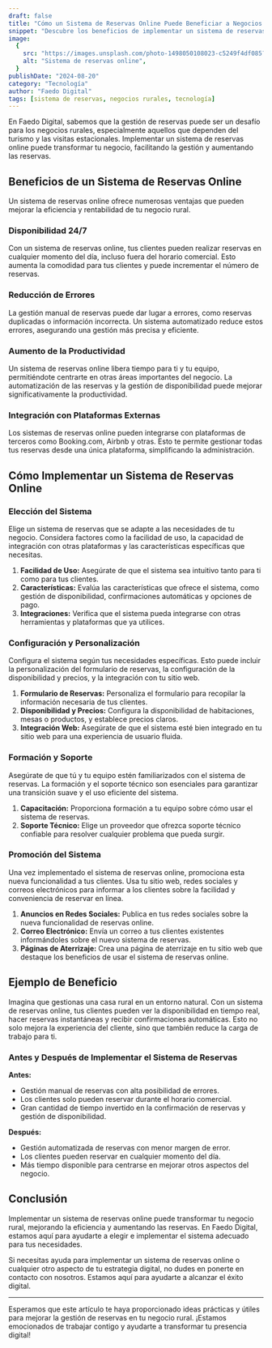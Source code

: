 ```yaml
---
draft: false
title: "Cómo un Sistema de Reservas Online Puede Beneficiar a Negocios Rurales"
snippet: "Descubre los beneficios de implementar un sistema de reservas online en tu negocio rural y cómo puede mejorar la gestión y aumentar las reservas."
image:
  {
    src: "https://images.unsplash.com/photo-1498050108023-c5249f4df085?&fit=crop&w=430&h=240",
    alt: "Sistema de reservas online",
  }
publishDate: "2024-08-20"
category: "Tecnología"
author: "Faedo Digital"
tags: [sistema de reservas, negocios rurales, tecnología]
---
```


En Faedo Digital, sabemos que la gestión de reservas puede ser un desafío para los negocios rurales, especialmente aquellos que dependen del turismo y las visitas estacionales. Implementar un sistema de reservas online puede transformar tu negocio, facilitando la gestión y aumentando las reservas.

## Beneficios de un Sistema de Reservas Online

Un sistema de reservas online ofrece numerosas ventajas que pueden mejorar la eficiencia y rentabilidad de tu negocio rural.

### Disponibilidad 24/7

Con un sistema de reservas online, tus clientes pueden realizar reservas en cualquier momento del día, incluso fuera del horario comercial. Esto aumenta la comodidad para tus clientes y puede incrementar el número de reservas.

### Reducción de Errores

La gestión manual de reservas puede dar lugar a errores, como reservas duplicadas o información incorrecta. Un sistema automatizado reduce estos errores, asegurando una gestión más precisa y eficiente.

### Aumento de la Productividad

Un sistema de reservas online libera tiempo para ti y tu equipo, permitiéndote centrarte en otras áreas importantes del negocio. La automatización de las reservas y la gestión de disponibilidad puede mejorar significativamente la productividad.

### Integración con Plataformas Externas

Los sistemas de reservas online pueden integrarse con plataformas de terceros como Booking.com, Airbnb y otras. Esto te permite gestionar todas tus reservas desde una única plataforma, simplificando la administración.

## Cómo Implementar un Sistema de Reservas Online

### Elección del Sistema

Elige un sistema de reservas que se adapte a las necesidades de tu negocio. Considera factores como la facilidad de uso, la capacidad de integración con otras plataformas y las características específicas que necesitas.

1. **Facilidad de Uso:** Asegúrate de que el sistema sea intuitivo tanto para ti como para tus clientes.
2. **Características:** Evalúa las características que ofrece el sistema, como gestión de disponibilidad, confirmaciones automáticas y opciones de pago.
3. **Integraciones:** Verifica que el sistema pueda integrarse con otras herramientas y plataformas que ya utilices.

### Configuración y Personalización

Configura el sistema según tus necesidades específicas. Esto puede incluir la personalización del formulario de reservas, la configuración de la disponibilidad y precios, y la integración con tu sitio web.

1. **Formulario de Reservas:** Personaliza el formulario para recopilar la información necesaria de tus clientes.
2. **Disponibilidad y Precios:** Configura la disponibilidad de habitaciones, mesas o productos, y establece precios claros.
3. **Integración Web:** Asegúrate de que el sistema esté bien integrado en tu sitio web para una experiencia de usuario fluida.

### Formación y Soporte

Asegúrate de que tú y tu equipo estén familiarizados con el sistema de reservas. La formación y el soporte técnico son esenciales para garantizar una transición suave y el uso eficiente del sistema.

1. **Capacitación:** Proporciona formación a tu equipo sobre cómo usar el sistema de reservas.
2. **Soporte Técnico:** Elige un proveedor que ofrezca soporte técnico confiable para resolver cualquier problema que pueda surgir.

### Promoción del Sistema

Una vez implementado el sistema de reservas online, promociona esta nueva funcionalidad a tus clientes. Usa tu sitio web, redes sociales y correos electrónicos para informar a los clientes sobre la facilidad y conveniencia de reservar en línea.

1. **Anuncios en Redes Sociales:** Publica en tus redes sociales sobre la nueva funcionalidad de reservas online.
2. **Correo Electrónico:** Envía un correo a tus clientes existentes informándoles sobre el nuevo sistema de reservas.
3. **Páginas de Aterrizaje:** Crea una página de aterrizaje en tu sitio web que destaque los beneficios de usar el sistema de reservas online.

## Ejemplo de Beneficio

Imagina que gestionas una casa rural en un entorno natural. Con un sistema de reservas online, tus clientes pueden ver la disponibilidad en tiempo real, hacer reservas instantáneas y recibir confirmaciones automáticas. Esto no solo mejora la experiencia del cliente, sino que también reduce la carga de trabajo para ti.

### Antes y Después de Implementar el Sistema de Reservas

**Antes:**

- Gestión manual de reservas con alta posibilidad de errores.
- Los clientes solo pueden reservar durante el horario comercial.
- Gran cantidad de tiempo invertido en la confirmación de reservas y gestión de disponibilidad.

**Después:**

- Gestión automatizada de reservas con menor margen de error.
- Los clientes pueden reservar en cualquier momento del día.
- Más tiempo disponible para centrarse en mejorar otros aspectos del negocio.

## Conclusión

Implementar un sistema de reservas online puede transformar tu negocio rural, mejorando la eficiencia y aumentando las reservas. En Faedo Digital, estamos aquí para ayudarte a elegir e implementar el sistema adecuado para tus necesidades.

Si necesitas ayuda para implementar un sistema de reservas online o cualquier otro aspecto de tu estrategia digital, no dudes en ponerte en contacto con nosotros. Estamos aquí para ayudarte a alcanzar el éxito digital.

---

Esperamos que este artículo te haya proporcionado ideas prácticas y útiles para mejorar la gestión de reservas en tu negocio rural. ¡Estamos emocionados de trabajar contigo y ayudarte a transformar tu presencia digital!
